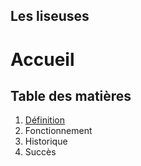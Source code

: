 ## Les liseuses

# Accueil


## Table des matières
1. [Définition](definition.md)
2. Fonctionnement
3. Historique
4. Succès
